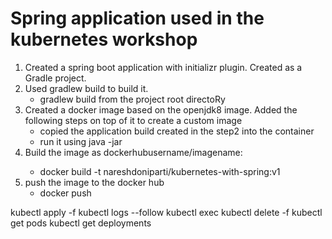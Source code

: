 # Spring application used in the kubernetes workshop
1. Created a spring boot application with initializr plugin. Created as a Gradle project.
2. Used gradlew build to build it.
    - gradlew build from the project root directoRy
3. Created a docker image based on the openjdk8 image.
Added the following steps on top of it to create a custom image   
    - copied the application build created in the step2 into the container
    - run it using java -jar
4. Build the image as dockerhubusername/imagename:<tag or version>
   - docker build -t nareshdoniparti/kubernetes-with-spring:v1
5. push the image to the docker hub
   - docker push <image name>

kubectl apply -f <yaml file>
kubectl logs --follow <pod name>
kubectl exec <pod name> <linux command>
kubectl delete -f <yaml file>
kubectl get pods
kubectl get deployments


  
